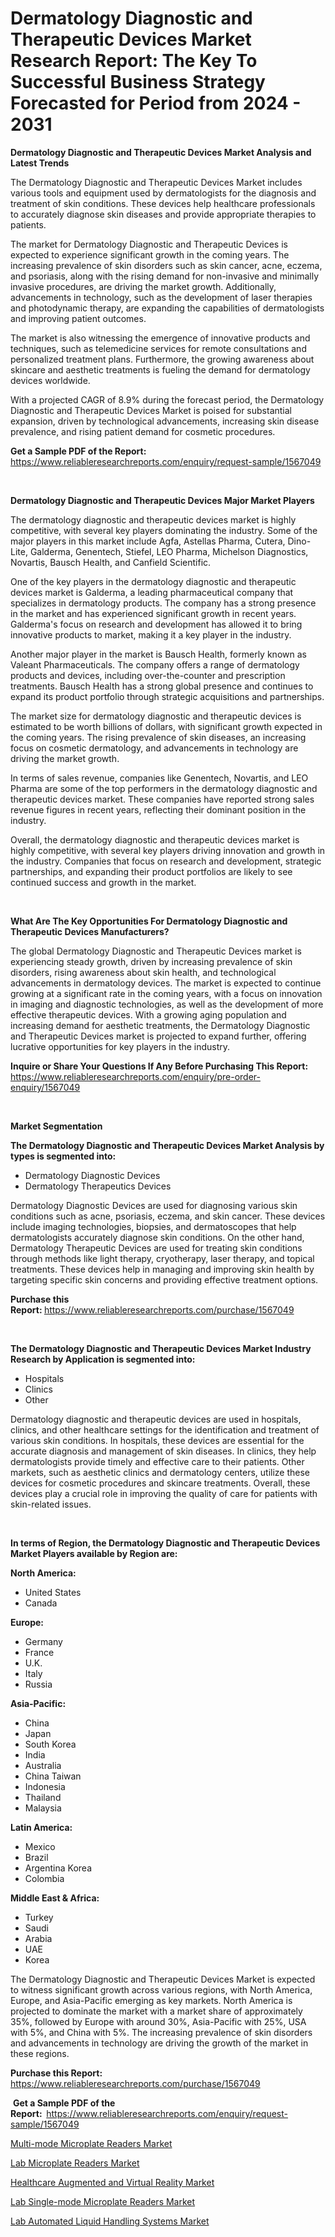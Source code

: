 <p><h1>Dermatology Diagnostic and Therapeutic Devices Market Research Report: The Key To Successful Business Strategy Forecasted for Period from 2024 - 2031</h1></p><p><strong>Dermatology Diagnostic and Therapeutic Devices Market Analysis and Latest Trends</strong></p>
<p><p>The Dermatology Diagnostic and Therapeutic Devices Market includes various tools and equipment used by dermatologists for the diagnosis and treatment of skin conditions. These devices help healthcare professionals to accurately diagnose skin diseases and provide appropriate therapies to patients.</p><p>The market for Dermatology Diagnostic and Therapeutic Devices is expected to experience significant growth in the coming years. The increasing prevalence of skin disorders such as skin cancer, acne, eczema, and psoriasis, along with the rising demand for non-invasive and minimally invasive procedures, are driving the market growth. Additionally, advancements in technology, such as the development of laser therapies and photodynamic therapy, are expanding the capabilities of dermatologists and improving patient outcomes.</p><p>The market is also witnessing the emergence of innovative products and techniques, such as telemedicine services for remote consultations and personalized treatment plans. Furthermore, the growing awareness about skincare and aesthetic treatments is fueling the demand for dermatology devices worldwide.</p><p>With a projected CAGR of 8.9% during the forecast period, the Dermatology Diagnostic and Therapeutic Devices Market is poised for substantial expansion, driven by technological advancements, increasing skin disease prevalence, and rising patient demand for cosmetic procedures.</p></p>
<p><strong>Get a Sample PDF of the Report:&nbsp;</strong> <a href="https://www.reliableresearchreports.com/enquiry/request-sample/1567049">https://www.reliableresearchreports.com/enquiry/request-sample/1567049</a></p>
<p>&nbsp;</p>
<p><strong>Dermatology Diagnostic and Therapeutic Devices Major Market Players</strong></p>
<p><p>The dermatology diagnostic and therapeutic devices market is highly competitive, with several key players dominating the industry. Some of the major players in this market include Agfa, Astellas Pharma, Cutera, Dino-Lite, Galderma, Genentech, Stiefel, LEO Pharma, Michelson Diagnostics, Novartis, Bausch Health, and Canfield Scientific.</p><p>One of the key players in the dermatology diagnostic and therapeutic devices market is Galderma, a leading pharmaceutical company that specializes in dermatology products. The company has a strong presence in the market and has experienced significant growth in recent years. Galderma's focus on research and development has allowed it to bring innovative products to market, making it a key player in the industry.</p><p>Another major player in the market is Bausch Health, formerly known as Valeant Pharmaceuticals. The company offers a range of dermatology products and devices, including over-the-counter and prescription treatments. Bausch Health has a strong global presence and continues to expand its product portfolio through strategic acquisitions and partnerships.</p><p>The market size for dermatology diagnostic and therapeutic devices is estimated to be worth billions of dollars, with significant growth expected in the coming years. The rising prevalence of skin diseases, an increasing focus on cosmetic dermatology, and advancements in technology are driving the market growth.</p><p>In terms of sales revenue, companies like Genentech, Novartis, and LEO Pharma are some of the top performers in the dermatology diagnostic and therapeutic devices market. These companies have reported strong sales revenue figures in recent years, reflecting their dominant position in the industry.</p><p>Overall, the dermatology diagnostic and therapeutic devices market is highly competitive, with several key players driving innovation and growth in the industry. Companies that focus on research and development, strategic partnerships, and expanding their product portfolios are likely to see continued success and growth in the market.</p></p>
<p>&nbsp;</p>
<p><strong>What Are The Key Opportunities For Dermatology Diagnostic and Therapeutic Devices Manufacturers?</strong></p>
<p><p>The global Dermatology Diagnostic and Therapeutic Devices market is experiencing steady growth, driven by increasing prevalence of skin disorders, rising awareness about skin health, and technological advancements in dermatology devices. The market is expected to continue growing at a significant rate in the coming years, with a focus on innovation in imaging and diagnostic technologies, as well as the development of more effective therapeutic devices. With a growing aging population and increasing demand for aesthetic treatments, the Dermatology Diagnostic and Therapeutic Devices market is projected to expand further, offering lucrative opportunities for key players in the industry.</p></p>
<p><strong>Inquire or Share Your Questions If Any Before Purchasing This Report:</strong> <a href="https://www.reliableresearchreports.com/enquiry/pre-order-enquiry/1567049">https://www.reliableresearchreports.com/enquiry/pre-order-enquiry/1567049</a></p>
<p>&nbsp;</p>
<p><strong>Market Segmentation</strong></p>
<p><strong>The Dermatology Diagnostic and Therapeutic Devices Market Analysis by types is segmented into:</strong></p>
<p><ul><li>Dermatology Diagnostic Devices</li><li>Dermatology Therapeutics Devices</li></ul></p>
<p><p>Dermatology Diagnostic Devices are used for diagnosing various skin conditions such as acne, psoriasis, eczema, and skin cancer. These devices include imaging technologies, biopsies, and dermatoscopes that help dermatologists accurately diagnose skin conditions. On the other hand, Dermatology Therapeutic Devices are used for treating skin conditions through methods like light therapy, cryotherapy, laser therapy, and topical treatments. These devices help in managing and improving skin health by targeting specific skin concerns and providing effective treatment options.</p></p>
<p><strong>Purchase this Report:&nbsp;</strong><a href="https://www.reliableresearchreports.com/purchase/1567049">https://www.reliableresearchreports.com/purchase/1567049</a></p>
<p>&nbsp;</p>
<p><strong>The Dermatology Diagnostic and Therapeutic Devices Market Industry Research by Application is segmented into:</strong></p>
<p><ul><li>Hospitals</li><li>Clinics</li><li>Other</li></ul></p>
<p><p>Dermatology diagnostic and therapeutic devices are used in hospitals, clinics, and other healthcare settings for the identification and treatment of various skin conditions. In hospitals, these devices are essential for the accurate diagnosis and management of skin diseases. In clinics, they help dermatologists provide timely and effective care to their patients. Other markets, such as aesthetic clinics and dermatology centers, utilize these devices for cosmetic procedures and skincare treatments. Overall, these devices play a crucial role in improving the quality of care for patients with skin-related issues.</p></p>
<p>&nbsp;</p>
<p><strong>In terms of Region, the Dermatology Diagnostic and Therapeutic Devices Market Players available by Region are:</strong></p>
<p>
    <p> <strong> North America: </strong>
        <ul>
            <li>United States</li>
            <li>Canada</li>
        </ul>
        </p> 
    <p> <strong> Europe: </strong>
        <ul>
            <li>Germany</li>
            <li>France</li>
            <li>U.K.</li>
            <li>Italy</li>
            <li>Russia</li>
        </ul>
        </p> 
    <p> <strong> Asia-Pacific: </strong>
        <ul>
            <li>China</li>
            <li>Japan</li>
            <li>South Korea</li>
            <li>India</li>
            <li>Australia</li>
            <li>China Taiwan</li>
            <li>Indonesia</li>
            <li>Thailand</li>
            <li>Malaysia</li>
        </ul>
        </p> 
    <p> <strong> Latin America: </strong>
        <ul>
            <li>Mexico</li>
            <li>Brazil</li>
            <li>Argentina Korea</li>
            <li>Colombia</li>
        </ul>
        </p> 
    <p> <strong> Middle East & Africa: </strong>
        <ul>
            <li>Turkey</li>
            <li>Saudi</li>
            <li>Arabia</li>
            <li>UAE</li>
            <li>Korea</li>
        </ul>
    </p>
    </p>
<p><p>The Dermatology Diagnostic and Therapeutic Devices Market is expected to witness significant growth across various regions, with North America, Europe, and Asia-Pacific emerging as key markets. North America is projected to dominate the market with a market share of approximately 35%, followed by Europe with around 30%, Asia-Pacific with 25%, USA with 5%, and China with 5%. The increasing prevalence of skin disorders and advancements in technology are driving the growth of the market in these regions.</p></p>
<p><strong>Purchase this Report: </strong><a href="https://www.reliableresearchreports.com/purchase/1567049">https://www.reliableresearchreports.com/purchase/1567049</a></p>
<p>&nbsp;<strong>Get a Sample PDF of the Report:&nbsp;&nbsp;</strong><a href="https://www.reliableresearchreports.com/enquiry/request-sample/1567049">https://www.reliableresearchreports.com/enquiry/request-sample/1567049</a></p>
<p><strong></strong></p>
<p><p><a href="https://github.com/RichRobinson5/Market-Research-Report-List-3/blob/main/multi-mode-microplate-readers-market.md">Multi-mode Microplate Readers Market</a></p><p><a href="https://github.com/singletonthaxterkelliehr2df/Market-Research-Report-List-1/blob/main/lab-microplate-readers-market.md">Lab Microplate Readers Market</a></p><p><a href="https://github.com/kosella/Market-Research-Report-List-1/blob/main/healthcare-augmented-and-virtual-reality-market.md">Healthcare Augmented and Virtual Reality Market</a></p><p><a href="https://github.com/gdfhhhj/Market-Research-Report-List-3/blob/main/lab-single-mode-microplate-readers-market.md">Lab Single-mode Microplate Readers Market</a></p><p><a href="https://github.com/kufem1/Market-Research-Report-List-1/blob/main/lab-automated-liquid-handling-systems-market.md">Lab Automated Liquid Handling Systems Market</a></p></p>